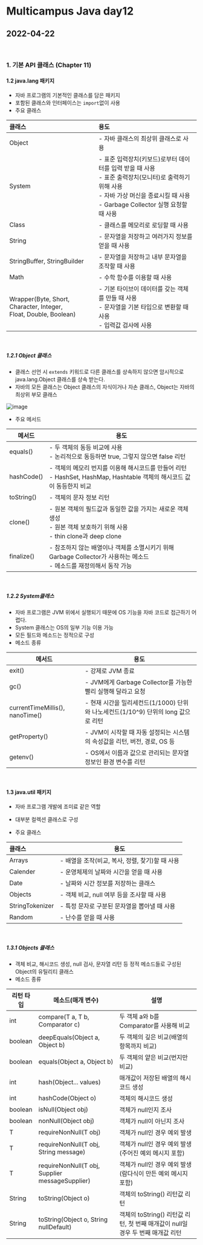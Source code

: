 # Multicampus Java day12

## 2022-04-22

>

<br>

### 1. 기본 API 클래스 (Chapter 11)

#### 1.2 java.lang 패키지

- 자바 프로그램의 기본적인 클래스를 담은 패키지
- 포함된 클래스와 인터페이스는 `import`없이 사용
- 주요 클래스

| 클래스                                                       | 용도                                                         |
| :----------------------------------------------------------- | :----------------------------------------------------------- |
| Object                                                       | - 자바 클래스의 최상위 클래스로 사용                         |
| System                                                       | - 표준 입력장치(키보드)로부터 데이터를 입력 받을 때 사용<br />- 표준 출력장치(모니터)로 출력하기 위해 사용<br />- 자바 가상 머신을 종료시킬 때 사용<br />- Garbage Collector 실행 요청할 때 사용 |
| Class                                                        | - 클래스를 메모리로 로딩할 때 사용                           |
| String                                                       | - 문자열을 저장하고 여러가지 정보를 얻을 때 사용             |
| StringBuffer, StringBuilder                                  | - 문자열을 저장하고 내부 문자열을 조작할 때 사용             |
| Math                                                         | - 수학 함수를 이용할 때 사용                                 |
| Wrapper(Byte, Short, Character, Integer, <br />Float, Double, Boolean) | - 기본 타이브이 데이터를 갖는 객체를 만들 때 사용<br />- 문자열을 기본 타입으로 변환할 때 사용<br />- 입력값 검사에 사용 |

<br/>

##### 1.2.1 Object 클래스

- 클래스 선언 시 `extends` 키워드로 다른 클래스를 상속하지 않으면 암시적으로 java.lang.Object 클래스를 상속 받는다.
- 자바의 모든 클래스는 Object 클래스의 자식이거나 자손 클래스, Object는 자바의 최상위 부모 클래스

![image](https://user-images.githubusercontent.com/103157377/186350326-cbac74e2-d8af-437c-8f49-8cf864abce2f.png)

- 주요 메서드

| 메서드     | 용도                                                         |
| ---------- | ------------------------------------------------------------ |
| equals()   | - 두 객체의 동등 비교에 사용<br />- 논리적으로 동등하면 true, 그렇지 않으면 false 리턴 |
| hashCode() | - 객체의 메모리 번지를 이용해 해시코드를 만들어 리턴<br />- HashSet, HashMap, Hashtable 객체의 해시코드 값이 동등한지 비교 |
| toString() | - 객체의 문자 정보 리턴                                      |
| clone()    | - 원본 객체의 필드값과 동일한 값을 가지는 새로운 객체 생성<br />- 원본 객체 보호하기 위해 사용<br />- thin clone과 deep clone |
| finalize() | - 참조하지 않는 배열이나 객체를 소멸시키기 위해 Garbage Collector가 사용하는 메소드<br />- 메소드를 재정의해서 동작 가능 |

<br/>

##### 1.2.2 System클래스

- 자바 프로그램은 JVM 위에서 실행되기 때문에 OS 기능을 자바 코드로 접근하기 어렵다.
- System 클래스는 OS의 일부 기능 이용 가능
- 모든 필드와 메소드는 정적으로 구성
- 메소드 종류

| 메서드                          | 용도                                                         |
| ------------------------------- | ------------------------------------------------------------ |
| exit()                          | - 강제로 JVM 종료                                            |
| gc()                            | - JVM에게 Garbage Collector를 가능한 빨리 실행해 달라고 요청 |
| currentTimeMillis(), nanoTime() | - 현재 시간을 밀리세컨드(1/1000) 단위와 나노세컨드(1/10^9) 단위의 long 값으로 리턴 |
| getProperty()                   | - JVM이 시작할 때 자동 설정되는 시스템의 속성값을 리턴, 버전, 경로, OS 등 |
| getenv()                        | - OS에서 이름과 값으로 관리되는 문자열 정보인 환경 변수를 리턴 |

<br/>

#### 1.3 java.util 패키지

- 자바 프로그램 개발에 조미료 같은 역할

- 대부분 컬렉션 클래스로 구성
- 주요 클래스

| 클래스          | 용도                                            |
| :-------------- | ----------------------------------------------- |
| Arrays          | - 배열을 조작(비교, 복사, 정렬, 찾기)할 때 사용 |
| Calender        | - 운영체제의 날짜와 시간을 얻을 때 사용         |
| Date            | - 날짜와 시간 정보를 저장하는 클래스            |
| Objects         | - 객체 비교, null 여부 등을 조사할 때 사용      |
| StringTokenizer | - 특정 문자로 구분된 문자열을 뽑아낼 때 사용    |
| Random          | - 난수를 얻을 때 사용                           |

<br/>

##### 1.3.1 Objects 클래스

- 객체 비교, 해시코드 생성, null 검사, 문자열 리턴 등 정적 메소드들로 구성된 Object의 유틸리티 클래스
- 메소드 종류

| 리턴 타입 | 메소드(매개 변수)                                       | 설명                                                         |
| --------- | ------------------------------------------------------- | ------------------------------------------------------------ |
| int       | compare(T a, T b, Comparator<T> c)                      | 두 객체 a와 b를 Comparator를 사용해 비교                     |
| boolean   | deepEquals(Object a, Object b)                          | 두 객체의 깊은 비교(배열의 항목까지 비교)                    |
| boolean   | equals(Object a, Object b)                              | 두 객체의 얕은 비교(번지만 비교)                             |
| int       | hash(Object... values)                                  | 매개값이 저장된 배열의 해시코드 생성                         |
| int       | hashCode(Object o)                                      | 객체의 해시코드 생성                                         |
| boolean   | isNull(Object obj)                                      | 객체가 null인지 조사                                         |
| boolean   | nonNull(Object obj)                                     | 객체가 null이 아닌지 조사                                    |
| T         | requireNonNull(T obj)                                   | 객체가 null인 경우 예외 발생                                 |
| T         | requireNonNull(T obj, String message)                   | 객체가 null인 경우 예외 발생(주어진 예외 메시지 포함)        |
| T         | requireNonNull(T obj, Supplier<String> messageSupplier) | 객체가 null인 경우 예외 발생(람다식이 만든 예외 메시지 포함) |
| String    | toString(Object o)                                      | 객체의 toString() 리턴값 리턴                                |
| String    | toString(Object o, String nullDefault)                  | 객체의 toString() 리턴값 리턴, 첫 번째 매개값이 null일 경우 두 번째 매개값 리턴 |

